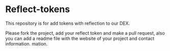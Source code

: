 # Reflect-tokens
This repository is for add tokens with reflection to our DEX.

Please fork the project, add your reflect token and make a pull request, also  you can add a readme file with the website of your project and contact information.
mation.
